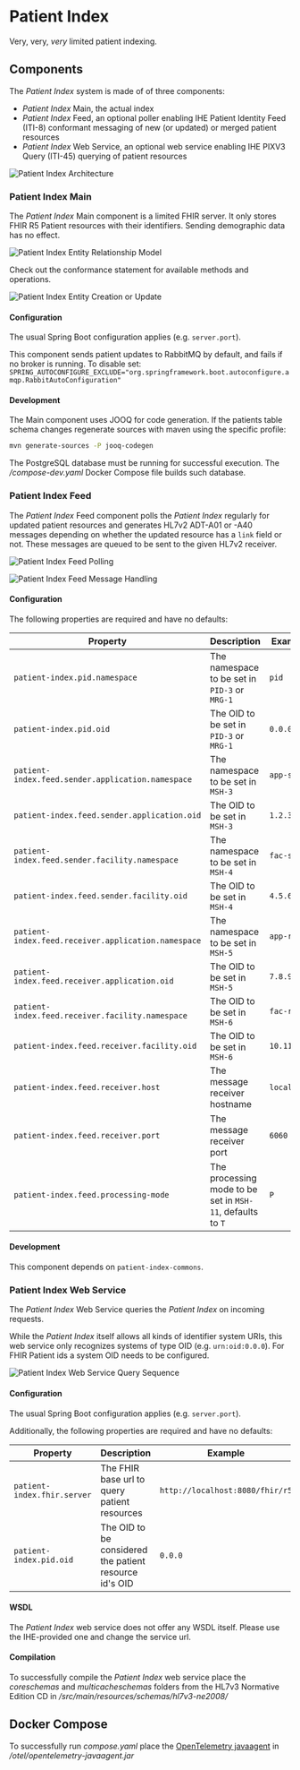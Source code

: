 # Patient Index

Very, very, *very* limited patient indexing.

## Components

The *Patient Index* system is made of of three components:

* *Patient Index* Main, the actual index
* *Patient Index* Feed, an optional poller enabling IHE Patient Identity Feed (ITI-8) conformant messaging of new (or updated) or merged patient resources
* *Patient Index* Web Service, an optional web service enabling IHE PIXV3 Query (ITI-45) querying of patient resources

![Patient Index Architecture](./architecture.svg)

### Patient Index Main

The *Patient Index* Main component is a limited FHIR server. It only stores FHIR R5 Patient resources with their identifiers. Sending demographic data has no effect.

![Patient Index Entity Relationship Model](./patient-index-main/erm.svg)

Check out the conformance statement for available methods and operations.

![Patient Index Entity Creation or Update](./patient-index-main/create-or-update.svg)

#### Configuration

The usual Spring Boot configuration applies (e.g. `server.port`).

This component sends patient updates to RabbitMQ by default, and fails if no broker is running. To disable set: `SPRING_AUTOCONFIGURE_EXCLUDE="org.springframework.boot.autoconfigure.amqp.RabbitAutoConfiguration"`

#### Development

The Main component uses JOOQ for code generation. If the patients table schema changes regenerate sources with maven using the specific profile:

```sh
mvn generate-sources -P jooq-codegen
```

The PostgreSQL database must be running for successful execution. The */compose-dev.yaml* Docker Compose file builds such database.

### Patient Index Feed

The *Patient Index* Feed component polls the *Patient Index* regularly for updated patient resources and generates HL7v2 ADT-A01 or -A40 messages depending on whether the updated resource has a `link` field or not. These messages are queued to be sent to the given HL7v2 receiver.

![Patient Index Feed Polling](./patient-index-feed/polling.svg)

![Patient Index Feed Message Handling](./patient-index-feed/message-handling.svg)

#### Configuration

The following properties are required and have no defaults:

|Property|Description|Example|
|---|---|---|
|`patient-index.pid.namespace`|The namespace to be set in `PID-3` or `MRG-1`|`pid`|
|`patient-index.pid.oid`|The OID to be set in `PID-3` or `MRG-1`|`0.0.0`|
|`patient-index.feed.sender.application.namespace`|The namespace to be set in `MSH-3`|`app-s`|
|`patient-index.feed.sender.application.oid`|The OID to be set in `MSH-3`|`1.2.3`|
|`patient-index.feed.sender.facility.namespace`|The namespace to be set in `MSH-4`|`fac-s`|
|`patient-index.feed.sender.facility.oid`|The OID to be set in `MSH-4`|`4.5.6`|
|`patient-index.feed.receiver.application.namespace`|The namespace to be set in `MSH-5`|`app-r`|
|`patient-index.feed.receiver.application.oid`|The OID to be set in `MSH-5`|`7.8.9`|
|`patient-index.feed.receiver.facility.namespace`|The OID to be set in `MSH-6`|`fac-r`|
|`patient-index.feed.receiver.facility.oid`|The OID to be set in `MSH-6`|`10.11.12`|
|`patient-index.feed.receiver.host`|The message receiver hostname|`localhost`|
|`patient-index.feed.receiver.port`|The message receiver port|`6060`|
|`patient-index.feed.processing-mode`|The processing mode to be set in `MSH-11`, defaults to `T`|`P`|

#### Development

This component depends on `patient-index-commons`.

### Patient Index Web Service

The *Patient Index* Web Service queries the *Patient Index* on incoming requests.

While the *Patient Index* itself allows all kinds of identifier system URIs, this web service only recognizes systems of type OID (e.g. `urn:oid:0.0.0`). For FHIR Patient ids a system OID needs to be configured.

![Patient Index Web Service Query Sequence](./patient-index-ws/sequence.svg)

#### Configuration

The usual Spring Boot configuration applies (e.g. `server.port`).

Additionally, the following properties are required and have no defaults:

|Property|Description|Example|
|---|---|---|
|`patient-index.fhir.server`|The FHIR base url to query patient resources|`http://localhost:8080/fhir/r5`|
|`patient-index.pid.oid`|The OID to be considered the patient resource id's OID|`0.0.0`|

#### WSDL

The *Patient Index* web service does not offer any WSDL itself. Please use the IHE-provided one and change the service url.

#### Compilation

To successfully compile the *Patient Index* web service place the *coreschemas* and *multicacheschemas* folders from the HL7v3 Normative Edition CD in */src/main/resources/schemas/hl7v3-ne2008/*

## Docker Compose

To successfully run *compose.yaml* place the [OpenTelemetry javaagent](https://github.com/open-telemetry/opentelemetry-java-instrumentation/releases) in */otel/opentelemetry-javaagent.jar*
